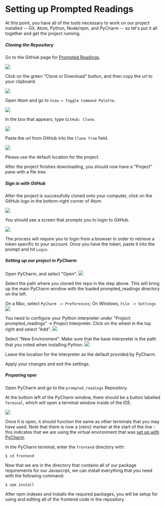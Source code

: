 # Setting up Prompted Readings 

At this point, you have all of the tools necessary to work on our project installed -- Git, Atom, Python, Node/npm, and PyCharm -- so let's put it all together and get the project running.

##### Cloning the Repository
Go to the GitHub page for [Prompted Readings](https://github.com/dhmit/prompted_readings).

![](./images/prompted_readings.png)

Click on the green "Clone or Download" button, and then copy the url to your clipboard.

![](./images/clipboard_copy.png)

Open Atom and go to `View > Toggle Command Palette`.

![](./images/toggle_palette.png)

In the box that appears, type `GitHub: Clone`.

![](./images/command_palette.png)

Paste the url from GitHub into the `Clone from` field.

![](./images/clone_prompted.png)

Please use the default location for the project.

After the project finishes downloading, you should now have a "Project" pane with a file tree. 


##### Sign in with GitHub
After the project is successfully cloned onto your computer, click on the GitHub logo in the bottom-right corner of Atom

![](./images/github_button.png)

You should see a screen that prompts you to login to GitHub.

![](./images/login.png)

The process will require you to login from a browser in order to retrieve a token specific to your account. Once you have the token, paste it into the prompt and hit `Login`.


##### Setting up our project in PyCharm 
Open PyCharm, and select "Open".
![](./images/pycharm_init_6.png)

Select the path where you cloned the repo in the step above. This will bring up the main PyCharm window with the loaded prompted_readings directory
on the left.

On a Mac, select `PyCharm -> Preferences`; On Windows, `File -> Settings`
![](./images/pycharm_config_4.png)

You need to configure your Python interpreter under "Project: prompted_readings"
-> Project Interpreter. Click on the wheel in the top right and select "Add".
![](./images/pycharm_config_6.png)

Select "New Environment". Make sure that the base interpreter is the path that you noted when installing Python.
![](./images/new_venv.png)

Leave the location for the interpreter as the default provided by PyCharm.

Apply your changes and exit the settings.

##### Preparing npm
Open PyCharm and go to the `prompted_readings` Repository.

At the bottom left of the PyCharm window, there should be a button labelled `Terminal`, which will open a terminal window inside of the IDE.

![](./images/find_terminal.png)

Once it is open, it should function the same as other terminals that you may have used. Note that there is now a (venv) marker at the start of the line - this indicates that we are using the virtual environment that was [set up with PyCharm](3_pycharm_install_setup.md).

In the PyCharm terminal, enter the `frontend` directory with:

```
$ cd frontend
```

Now that we are in the directory that contains all of our package requirements for our Javascript, we can install everything that you need with the following command:

```
$ npm install
```

After npm indexes and installs the required packages, you will be setup for using and editing all of the frontend code in the repository.

